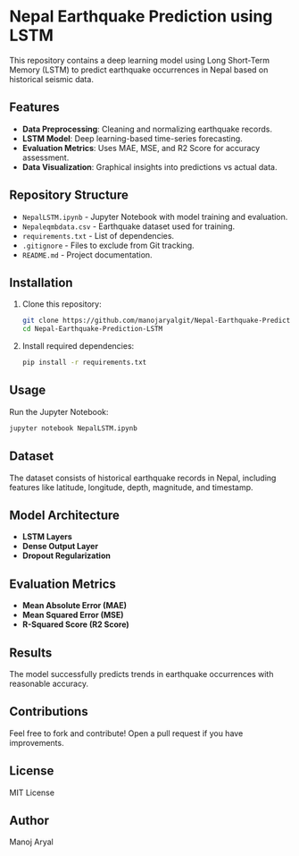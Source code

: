 # Nepal Earthquake Prediction using LSTM

This repository contains a deep learning model using Long Short-Term Memory (LSTM) to predict earthquake occurrences in Nepal based on historical seismic data.

## Features
- **Data Preprocessing**: Cleaning and normalizing earthquake records.
- **LSTM Model**: Deep learning-based time-series forecasting.
- **Evaluation Metrics**: Uses MAE, MSE, and R2 Score for accuracy assessment.
- **Data Visualization**: Graphical insights into predictions vs actual data.

## Repository Structure
- `NepalLSTM.ipynb` - Jupyter Notebook with model training and evaluation.
- `Nepaleqmbdata.csv` - Earthquake dataset used for training.
- `requirements.txt` - List of dependencies.
- `.gitignore` - Files to exclude from Git tracking.
- `README.md` - Project documentation.

## Installation

1. Clone this repository:
   ```sh
   git clone https://github.com/manojaryalgit/Nepal-Earthquake-Prediction-LSTM.git
   cd Nepal-Earthquake-Prediction-LSTM
   ```
2. Install required dependencies:
   ```sh
   pip install -r requirements.txt
   ```

## Usage
Run the Jupyter Notebook:
```sh
jupyter notebook NepalLSTM.ipynb
```

## Dataset
The dataset consists of historical earthquake records in Nepal, including features like latitude, longitude, depth, magnitude, and timestamp.

## Model Architecture
- **LSTM Layers**
- **Dense Output Layer**
- **Dropout Regularization**

## Evaluation Metrics
- **Mean Absolute Error (MAE)**
- **Mean Squared Error (MSE)**
- **R-Squared Score (R2 Score)**

## Results
The model successfully predicts trends in earthquake occurrences with reasonable accuracy.

## Contributions
Feel free to fork and contribute! Open a pull request if you have improvements.

## License
MIT License

## Author
Manoj Aryal

